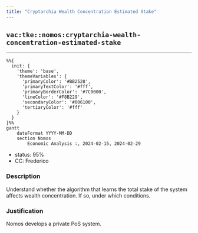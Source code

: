 ```yaml
---
title: "Cryptarchia Wealth Concentration Estimated Stake"
---
```

## `vac:tke::nomos:cryptarchia-wealth-concentration-estimated-stake`
---

```mermaid
%%{ 
  init: { 
    'theme': 'base', 
    'themeVariables': { 
      'primaryColor': '#BB2528', 
      'primaryTextColor': '#fff', 
      'primaryBorderColor': '#7C0000', 
      'lineColor': '#F8B229', 
      'secondaryColor': '#006100', 
      'tertiaryColor': '#fff' 
    } 
  } 
}%%
gantt
	dateFormat YYYY-MM-DD 
	section Nomos
		Economic Analysis :, 2024-02-15, 2024-02-29
```
- status: 95%
- CC: Frederico

### Description

Understand whether the algorithm that learns the total stake of the system affects wealth concentration. If so, under which conditions.

### Justification

Nomos develops a private PoS system.
